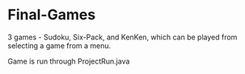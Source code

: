 Final-Games
===========

3 games - Sudoku, Six-Pack, and KenKen, which can be played from selecting a game from a menu. 

Game is run through ProjectRun.java
